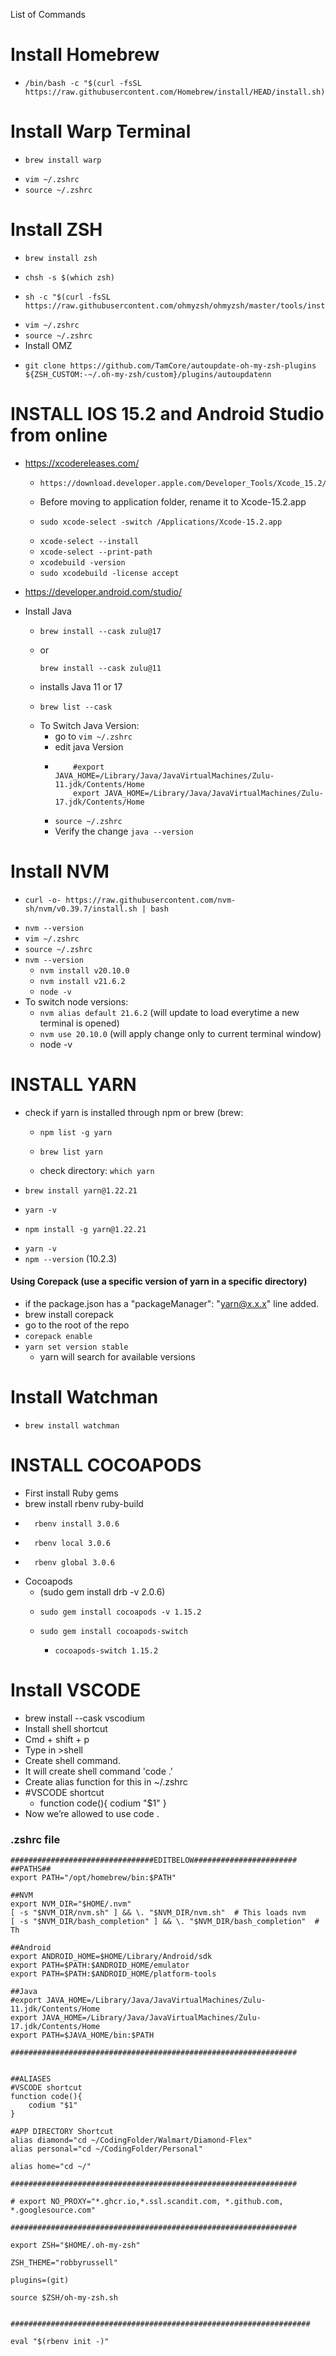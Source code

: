 List of Commands

# Install Homebrew

  - ```
    /bin/bash -c "$(curl -fsSL https://raw.githubusercontent.com/Homebrew/install/HEAD/install.sh)"
    ```
# Install Warp Terminal    

  -  ```
     brew install warp
     ```
  - ```vim ~/.zshrc```
  - ```source ~/.zshrc```

# Install ZSH

  - ```
    brew install zsh
    ```
  - ```
    chsh -s $(which zsh)
    ```
  - ```
    sh -c "$(curl -fsSL https://raw.githubusercontent.com/ohmyzsh/ohmyzsh/master/tools/install.sh)"
    ```
  - ```vim ~/.zshrc```
  - ```source ~/.zshrc```
  - Install OMZ
  - ```
    git clone https://github.com/TamCore/autoupdate-oh-my-zsh-plugins ${ZSH_CUSTOM:-~/.oh-my-zsh/custom}/plugins/autoupdatenn
    ```



# INSTALL IOS 15.2 and Android Studio from online

  - https://xcodereleases.com/
    - ```
      https://download.developer.apple.com/Developer_Tools/Xcode_15.2/Xcode_15.2.xip
      ```
    - Before moving to application folder, rename it to Xcode-15.2.app
    - ```
      sudo xcode-select -switch /Applications/Xcode-15.2.app
      ```
    - ```xcode-select --install```
    - ```xcode-select --print-path```
    - ```xcodebuild -version```
    - ```sudo xcodebuild -license accept```
  - https://developer.android.com/studio/




- Install Java
  - ```
    brew install --cask zulu@17
    ```
  - or 
    ```
    brew install --cask zulu@11
    ```
  - installs Java 11 or 17
  - ```
    brew list --cask
    ```
  - To Switch Java Version:
    - go to ```vim ~/.zshrc```
    - edit java Version
    - ```
          #export JAVA_HOME=/Library/Java/JavaVirtualMachines/Zulu-11.jdk/Contents/Home
          export JAVA_HOME=/Library/Java/JavaVirtualMachines/Zulu-17.jdk/Contents/Home
      ```
    - ```source ~/.zshrc```
    - Verify the change
      ```java --version```





# Install NVM

  - ```
    curl -o- https://raw.githubusercontent.com/nvm-sh/nvm/v0.39.7/install.sh | bash
    ```
  - ```nvm --version```
  - ```vim ~/.zshrc```
  - ```source ~/.zshrc```
  - ```nvm --version```
    - ```nvm install v20.10.0```
    - ```nvm install v21.6.2```
    - ```node -v```
  - To switch node versions:
    - ```nvm alias default 21.6.2```
      (will update to load everytime a new terminal is opened)
    - ```nvm use 20.10.0```
      (will apply change only to current terminal window)
    - node -v
   



# INSTALL YARN

  - check if yarn is installed through npm or brew (brew: 
    - ```
      npm list -g yarn
      ```
    - ```
      brew list yarn
      ```
    - check directory: ```which yarn```
  - ```
    brew install yarn@1.22.21
    ```
  - ```yarn -v```
  - ```
    npm install -g yarn@1.22.21
    ```
  - ```yarn -v```
  - ```npm --version``` (10.2.3)

  
#### Using Corepack (use a specific version of yarn in a specific directory) 

  - if the package.json has a "packageManager": "yarn@x.x.x" line added.
  - brew install corepack
  - go to the root of the repo
  - ```corepack enable```
  - ```yarn set version stable```
    - yarn will search for available versions

        

# Install Watchman
  - ```
    brew install watchman
    ```


# INSTALL COCOAPODS

  - First install Ruby gems
  - brew install rbenv ruby-build
  - ```
      rbenv install 3.0.6
    ```
  - ```
      rbenv local 3.0.6
    ```
  - ```
      rbenv global 3.0.6
    ```
  - Cocoapods
    - (sudo gem install drb -v 2.0.6)
    - ```
      sudo gem install cocoapods -v 1.15.2
      ```
    - ```
      sudo gem install cocoapods-switch
      ```
      - ```cocoapods-switch 1.15.2```

# Install VSCODE
  - brew install --cask vscodium
  - Install shell shortcut
  - Cmd + shift + p
  - Type in >shell
  - Create shell command.
  - It will create shell command 'code .'
  - Create alias function for this in ~/.zshrc
  - #VSCODE shortcut
    - function
      code(){
      codium "$1"
      }
  - Now we’re allowed to use code .







### .zshrc file
```
################################EDITBELOW#######################
##PATHS##
export PATH="/opt/homebrew/bin:$PATH"

##NVM
export NVM_DIR="$HOME/.nvm"
[ -s "$NVM_DIR/nvm.sh" ] && \. "$NVM_DIR/nvm.sh"  # This loads nvm
[ -s "$NVM_DIR/bash_completion" ] && \. "$NVM_DIR/bash_completion"  # Th

##Android
export ANDROID_HOME=$HOME/Library/Android/sdk
export PATH=$PATH:$ANDROID_HOME/emulator
export PATH=$PATH:$ANDROID_HOME/platform-tools

##Java
#export JAVA_HOME=/Library/Java/JavaVirtualMachines/Zulu-11.jdk/Contents/Home
export JAVA_HOME=/Library/Java/JavaVirtualMachines/Zulu-17.jdk/Contents/Home
export PATH=$JAVA_HOME/bin:$PATH

################################################################


##ALIASES
#VSCODE shortcut
function code(){
    codium "$1"
}

#APP DIRECTORY Shortcut
alias diamond="cd ~/CodingFolder/Walmart/Diamond-Flex"
alias personal="cd ~/CodingFolder/Personal"

alias home="cd ~/"

################################################################

# export NO_PROXY="*.ghcr.io,*.ssl.scandit.com, *.github.com, *.googlesource.com"

################################################################

export ZSH="$HOME/.oh-my-zsh"

ZSH_THEME="robbyrussell"

plugins=(git)

source $ZSH/oh-my-zsh.sh


###################################################################

eval "$(rbenv init -)"
```
